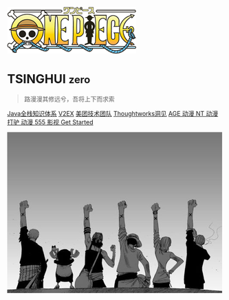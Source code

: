 <!-- _coverpage.md -->

![logo](img/one_piece.png)

# TSINGHUI <small>zero</small>

> 路漫漫其修远兮，吾将上下而求索

[Java全栈知识体系](https://pdai.tech/md/java/thread/java-thread-x-overview.html)
[V2EX](https://www.v2ex.com/)
[美团技术团队](https://tech.meituan.com/)
[Thoughtworks洞见](https://insights.thoughtworks.cn/)
[ AGE 动漫 ](http://www.age.tv)
[ NT 动漫 ](https://www.ntdm.tv)
[ 打驴 动漫 ](https://www.dlidli.app)
[ 555 影视 ](https://555dy.shop/)
[Get Started](#TSINGHUI)

<!-- 背景图片 -->
![](img/one_piece_bg.jpeg)



